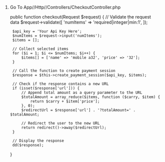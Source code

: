 1. Go To App//Http//Controllers/CheckoutController.php


   public function checkout(Request $request)
    {
        // Validate the request data
        $request->validate([
            'numItems' => 'required|integer|min:1',
        ]);
    
        $api_key = 'Your Api Key Here';
        $numItems = $request->input('numItems');
        $items = [];
    
        // Collect selected items
        for ($i = 1; $i <= $numItems; $i++) {
            $items[] = ['name' => 'mobile a32', 'price' => '32'];
        }
    
        // Call the function to create payment session
        $response = $this->create_payment_session($api_key, $items);
    
        // Check if the response contains a new URL
        if (isset($response['url'])) {
            // Append total amount as a query parameter to the URL
            $totalAmount = array_reduce($items, function ($carry, $item) {
                return $carry + $item['price'];
            }, 0);
            $redirectUrl = $response['url'] . '?totalAmount=' . $totalAmount;
    
            // Redirect the user to the new URL
            return redirect()->away($redirectUrl);
        }
    
        // Display the response
        dd($response);
    }
